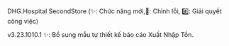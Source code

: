 DHG.Hospital SecondStore
(✨: Chức năng mới,🐛: Chỉnh lỗi, #️⃣: Giải quyết công việc)

v3.23.1010.1
✨: Bổ sung mẫu tự thiết kế báo cáo Xuất Nhập Tồn.
